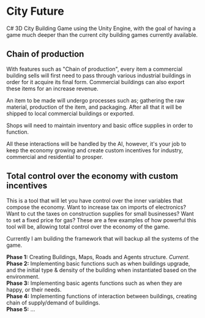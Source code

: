 City Future
=======================

C# 3D City Building Game using the Unity Engine, with the goal of having a game much deeper than the current city building games currently available.

Chain of production
----------------
With features such as "Chain of production", every item a commercial building sells will first need to pass through various industrial buildings in order for it acquire its final form. Commercial buildings can also export these items for an increase revenue.

An item to be made will undergo processes such as; gathering the raw material, production of the item, and packaging. After all that it will be shipped to local commercial buildings or exported.

Shops will need to maintain inventory and basic office supplies in order to function.

All these interactions will be handled by the AI, however, it's your job to keep the economy growing and create custom incentives for industry, commercial and residential to prosper.

Total control over the economy with custom incentives
----------------
This is a tool that will let you have control over the inner variables that compose the economy. Want to increase tax on imports of electronics? Want to cut the taxes on
construction supplies for small businesses? Want to set a fixed price for gas? These are a few examples of how powerful this tool
will be, allowing total control over the economy of the game.


Currently I am building the framework that will backup all the systems of the game.

<b>Phase 1:</b> Creating Buildings, Maps, Roads and Agents structure. <i>Current</i>.   
<b>Phase 2:</b> Implementing basic functions such as when buildings upgrade, and the initial type & density of the building when
 instantiated based on the environment.   
<b>Phase 3:</b> Implementing basic agents functions such as when they are happy, or their needs.   
<b>Phase 4:</b> Implementing functions of interaction between buildings, creating chain of supply/demand of buildings.   
<b>Phase 5:</b> ...   
